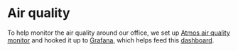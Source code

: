# Air quality

To help monitor the air quality around our office, we set up [Atmos air quality monitor](http://atmos.urbansciences.in/) and hooked it up to [Grafana](http://graphs.urbansciences.in/dashboard/db/atmos-pm25-data?panelId=7&fullscreen&from=1552734293258&to=1552820693258), which helps feed this [dashboard](http://atmos.urbansciences.in/dashboard/).



